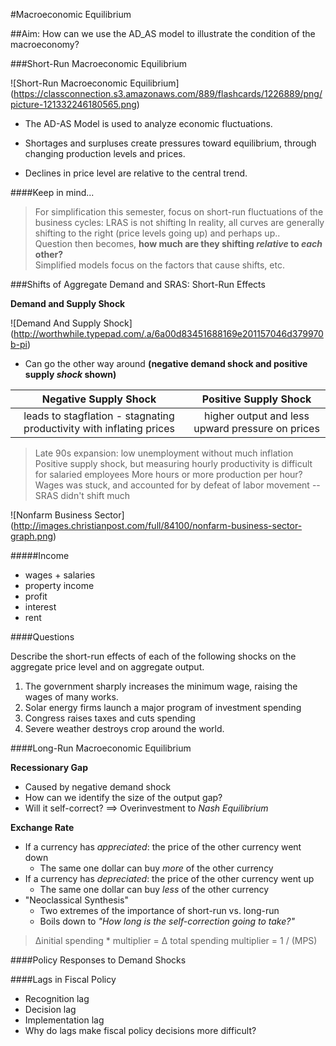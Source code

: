 #Macroeconomic Equilibrium

##Aim: How can we use the AD_AS model to illustrate the condition of the macroeconomy?

###Short-Run Macroeconomic Equilibrium

![Short-Run Macroeconomic Equilibrium] (https://classconnection.s3.amazonaws.com/889/flashcards/1226889/png/picture-121332246180565.png)

- The AD-AS Model is used to analyze economic fluctuations.

- Shortages and surpluses create pressures toward equilibrium, through changing production levels and prices.

- Declines in price level are relative to the central trend.

####Keep in mind...

> For simplification this semester, focus on short-run fluctuations of the business cycles: LRAS is not shifting
In reality, all curves are generally shifting to the right (price levels going up) and perhaps up..  
Question then becomes, **how much are they shifting _relative_ to _each_ other?**  
Simplified models focus on the factors that cause shifts, etc.

###Shifts of Aggregate Demand and SRAS: Short-Run Effects

**Demand and Supply Shock**

![Demand And Supply Shock] (http://worthwhile.typepad.com/.a/6a00d83451688169e201157046d379970b-pi)

- Can go the other way around **(negative demand shock and positive supply _shock_ shown)**

| Negative Supply Shock | Positive Supply Shock |
|:---------------------:|:---------------------:|
| leads to stagflation - stagnating productivity with inflating prices | higher output and less upward pressure on prices |

> Late 90s expansion: low unemployment without much inflation
Positive supply shock, but measuring hourly productivity is difficult for salaried employees
More hours or more production per hour? Wages was stuck, and accounted for by defeat of labor movement --SRAS didn't shift much

![Nonfarm Business Sector] (http://images.christianpost.com/full/84100/nonfarm-business-sector-graph.png)

#####Income
- wages + salaries
- property income
 - profit
 - interest
 - rent

####Questions

Describe the short-run effects of each of the following shocks on the aggregate price level and on aggregate output.

1. The government sharply increases the minimum wage, raising the wages of many works.
2. Solar energy firms launch a major program of investment spending
3. Congress raises taxes and cuts spending
4. Severe weather destroys crop around the world.

####Long-Run Macroeconomic Equilibrium

**Recessionary Gap**
- Caused by negative demand shock
- How can we identify the size of the output gap?
- Will it self-correct? ==> Overinvestment to _Nash Equilibrium_

**Exchange Rate**
- If a currency has _appreciated_: the price of the other currency went down
  - The same one dollar can buy _more_ of the other currency
- If a currency has _depreciated_: the price of the other currency went up
  - The same one dollar can buy _less_ of the other currency  
- "Neoclassical Synthesis"
  - Two extremes of the importance of short-run vs. long-run
  - Boils down to _"How long is the self-correction going to take?"_

> &Delta;initial spending * multiplier = &Delta; total spending
multiplier = 1 / (MPS) 

####Policy Responses to Demand Shocks

####Lags in Fiscal Policy
- Recognition lag
- Decision lag
- Implementation lag
- Why do lags make fiscal policy decisions more difficult?


